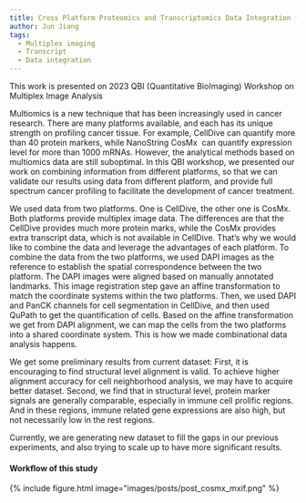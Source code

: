 ```yaml
---
title: Cross Platform Proteomics and Transcriptomics Data Integration for Full Spectrum Cancer Profiling 
author: Jun Jiang
tags:
  - Multiplex imaging
  - Transcript
  - Data integration
---
```

This work is presented on 2023 QBI (Quantitative BioImaging) Workshop on Multiplex Image Analysis

Multiomics is a new technique that has been increasingly used in cancer research. There are many platforms available, and each has its unique strength on profiling cancer tissue. For example, CellDive can quantify more than 40 protein markers, while NanoString CosMx  can quantify expression level for more than 1000 mRNAs.
However, the analytical methods based on multiomics data are still suboptimal.
In this QBI workshop, we presented our work on combining information from different platforms, so that we can validate our results using data from different platform, and provide full spectrum cancer profiling to facilitate the development of cancer treatment.

We used data from two platforms. One is CellDive, the other one is CosMx. Both platforms provide multiplex image data. The differences are that the CellDive provides much more protein marks, while the CosMx provides extra transcript data, which is not available in CellDive. That’s why we would like to combine the data and leverage the advantages of each platform.
To combine the data from the two platforms, we used DAPI images as the reference to establish the spatial correspondence between the two platform. The DAPI images were aligned based on manually annotated landmarks. This image registration step gave an affine transformation to match the coordinate systems within the two platforms.
Then, we used DAPI and PanCK channels for cell segmentation in CellDive, and then used QuPath to get the quantification of cells. Based on the affine transformation we get from DAPI alignment, we can map the cells from the two platforms into a shared coordinate system. This is how we made combinational data analysis happens.

We get some preliminary results from current dataset:
First, it is encouraging to find structural level alignment is valid. To achieve higher alignment accuracy for cell neighborhood analysis, we may have to acquire better dataset.
Second, we find that in structural level, protein marker signals are generally comparable, especially in immune cell prolific regions.
And in these regions, immune related gene expressions are also high, but not necessarily low in the rest regions.

Currently, we are generating new dataset to fill the gaps in our previous experiments, and also trying to scale up to have more significant results.
#### Workflow of this study
{% include figure.html image="images/posts/post_cosmx_mxif.png" %}


